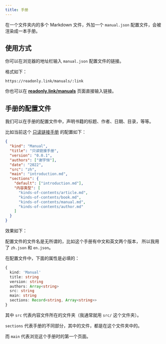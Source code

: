 ```yaml
---
title: 手册
---
```


在一个文件夹内的多个 Markdown 文件，外加一个 `manual.json` 配置文件，会被渲染成一本手册。

## 使用方式

你可以在浏览器的地址栏输入 `manual.json` 配置文件的链接。

格式如下：

```
https://readonly.link/manuals/:link
```

你也可以在 [**readonly.link/manuals**](https://readonly.link/manuals) 页面直接输入链接。

## 手册的配置文件

我们可以在手册的配置文件中，声明书籍的标题、作者、日期、目录，等等。

比如当前这个 [只读链接手册](https://github.com/readonlylink/readonlylink/tree/master/public/contents/manual) 的配置如下：

```json
{
  "kind": "Manual",
  "title": "只读链接手册",
  "version": "0.0.1",
  "authors": ["谢宇恒"],
  "date": "2022",
  "src": "zh",
  "main": "introduction.md",
  "sections": {
    "default": ["introduction.md"],
    "内容类型": [
      "kinds-of-contents/article.md",
      "kinds-of-contents/book.md",
      "kinds-of-contents/manual.md",
      "kinds-of-contents/author.md"
    ]
  }
}
```

效果如下：

<readonlylink href="https://readonly.link/contents/manual/zh.json" />

配置文件的文件名是无所谓的，比如这个手册有中文和英文两个版本，
所以我用了 `zh.json` 和 `en.json`。

在配置文件中，下面的属性是必填的：

```typescript
{
  kind: 'Manual'
  title: string
  version: string
  authors: Array<string>
  src: string
  main: string
  sections: Record<string, Array<string>>
}
```

其中 `src` 代表内容文件所在的文件夹（我通常就用 `src/` 这个文件夹）。

`sections` 代表手册的不同部分，其中的文件，都是在这个文件夹中的。

而 `main` 代表浏览这个手册时的第一个页面。
